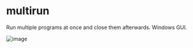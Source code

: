 # multirun

Run multiple programs at once and close them afterwards. Windows GUI.

![image](https://github.com/user-attachments/assets/971508a0-1358-4101-99a4-da235458e0c9)
